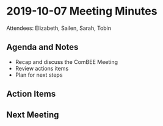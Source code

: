 # 2019-10-07 Meeting Minutes

Attendees: Elizabeth, Sailen, Sarah, Tobin

## Agenda and Notes

- Recap and discuss the ComBEE Meeting
- Review actions items
- Plan for next steps

## Action Items



## Next Meeting

